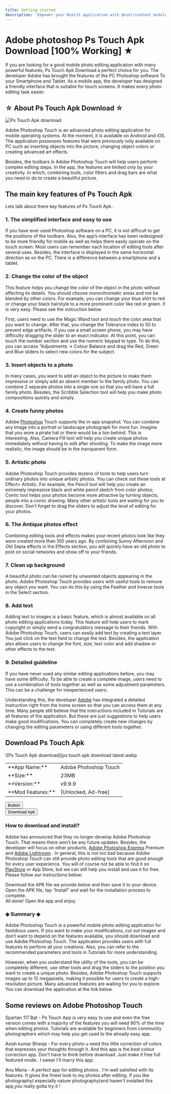 ```yaml
---
title: Getting started
description: 'Empower your NuxtJS application with @nuxt/content module: write in a content/ directory and fetch your Markdown, JSON, YAML and CSV files through a MongoDB like API, acting as a Git-based Headless CMS.'
---
```



# Adobe photoshop Ps Touch Apk Download [100% Working] ★

If you are looking for a good mobile photo editing application with many powerful features, Ps Touch Apk Download a perfect choice for you. The developer Adobe has brought the features of the PC Photoshop software To your Smartphone and Tablet. As a mobile app, the developer has designed a friendly interface that is suitable for touch screens. It makes every photo editing task easier.

## ☆ About Ps Touch Apk Download ☆

![Ps Touch Apk download](https://pstouchapk.com/ps%20touch%20apk%20download.webp)

Adobe Photoshop Touch is an advanced photo editing application for mobile operating systems. At the moment, it is available on Android and iOS. The application possesses features that were previously only available on PC such as inserting objects into the picture, changing object colors or creating advanced art effects.

Besides, the toolbars in Adobe Photoshop Touch will help users perform complex editing steps. In the app, the features are limited only by your creativity. In which, combining tools, color filters and drag bars are what you need to do to create a beautiful picture.

## The main key features of Ps Touch Apk

Lets talk about there key features of Ps Touch Apk :

### 1. The simplified interface and easy to use

If you have ever used Photoshop software on a PC, it is not difficult to get the positions of the toolbars. Also, the app’s interface has been redesigned to be more friendly for mobile as well as helps them easily operate on the touch screen. Most users can remember each location of editing tools after several uses. Besides, the interface is displayed in the same horizontal direction as on the PC. There is a difference between a smartphone and a tablet.

### 2. Change the color of the object

This feature helps you change the color of the object in the photo without affecting its details. You should choose monochromatic areas and not be blended by other colors. For example, you can change your blue shirt to red or change your black hairstyle to a more prominent color like red or green. It is very easy. Please see the instruction below:

First, users need to use the Magic Wand tool and touch the color area that you want to change. After that, you change the Tolerance index to 50 to prevent edge artifacts. If you use a small screen phone, you may have difficulty dragging the slider to an exact indicator. At this point, you can touch the number section and use the numeric keypad to type. To do this, you can access “Adjustments -> Colour Balance and drag the Red, Green and Blue sliders to select new colors for the subject.

### 3. Insert objects to a photo

In many cases, you want to add an object to the picture to make them impressive or simply add an absent member to the family photo. You can combine 2 separate photos into a single one so that you will have a full family photo. Besides, the Scribble Selection tool will help you make photo compositions quickly and simply.

### 4. Create funny photos

Adobe [Photoshop](https://www.photoshop.com/) Touch supports the in-app snapshot. You can combine any image into a portrait or landscape photograph for more fun. Imagine that you wore a pirate hat or there would be a lion behind. This is interesting. Also, Camera Fill tool will help you create unique photos immediately without having to edit after shooting. To make the image more realistic, the image should be in the transparent form.

### 5. Artistic photo

Adobe Photoshop Touch provides dozens of tools to help users turn ordinary photos into unique artistic photos. You can check out these tools at Effect> Artistic. For example, the Pencil tool will help you create an extremely impressive black and white pencil sketch from color photos; Comic tool helps your photos become more attractive by turning objects, people into a comic drawing. Many other artistic tools are waiting for you to discover. Don’t forget to drag the sliders to adjust the level of editing for your photos.

### 6. The Antique photos effect

Combining editing tools and effects makes your recent photos look like they were created more than 100 years ago. By combining Sunny Afternoon and Old Sepia effects in the Effects section, you will quickly have an old photo to post on social networks and show off to your friends.

### 7. Clean up background

A beautiful photo can be ruined by unwanted objects appearing in the photo. Adobe Photoshop Touch provides users with useful tools to remove any object you want. You can do this by using the Feather and Inverse tools in the Select section.

### 8. Add text

Adding text to images is a basic feature, which is almost available on all photo editing applications today. This feature will help users to mark copyright or simply send a congratulatory message to their friends. With Adobe Photoshop Touch, users can easily add text by creating a text layer. You just click on the text field to change the text. Besides, the application also allows users to change the font, size, text color and add shadow or other effects to the text.

### 9. Detailed guideline

If you have never used any similar editing applications before, you may have some difficulty. To be able to create a complete image, users need to use a combination of tools together as well as some adjustment parameters. This can be a challenge for inexperienced users.

Understanding this, the developer [Adobe](https://www.adobe.com/in/) has integrated a detailed instruction right from the home screen so that you can access them at any time. Many people still believe that the instructions included in Tutorials are all features of the application. But these are just suggestions to help users make good modifications. You can completely create new changes by changing the editing parameters or using different tools together.

## Download Ps Touch Apk

![Ps Touch Apk download](ps touch apk download latest.webp

<table class="table-auto" id="table1">
<tbody>
<tr>
<td class="border px-4 py-2"> **App Name:** </td>
<td class="border px-4 py-2">Adobe Photoshop Touch</td>
</tr>
<tr>
<td class="border border-gray px-4 py-2">**Size:**</td>
<td class="border px-4 py-2">23MB</td>
</tr>
<tr>
<td class="border px-4 py-2">**Version:**</td>
<td class="border px-4 py-2">v9.9.9</td>
</tr>
<tr>
<td class="border px-4 py-2">**Mod Features:**</td>
<td class="border px-4 py-2">[Unlocked, Ad-free]</td>
</tr>
</tbody>
</table>
<button class="bg-transparent hover:bg-blue text-blue-dark font-semibold hover:text-white py-2 px-4 border border-blue hover:border-transparent rounded">
    Button
</button>
<div class="text-center"><a class="svelte-1i28x1e" href="https://www.modapkly.com/download/5163/" rel="noopener"><button class="bg-white hover:bg-pslite text-pslite hover:text-white
        font-semibold py-2 px-4 border border-pscolor rounded shadow
        justify-center focus:outline-none focus:shadow-outline">Download Apk</button></a></div>

### How to download and install?

Adobe has announced that they no longer develop Adobe Photoshop Touch. That means there won’t be any future updates. Besides, the developer will focus on other products, [Adobe Photoshop Express](https://www.adobe.com/in/products/photoshop-express.html) Premium and [Adobe Lightroom](https://lightroom.adobe.com/) . In general, this is not too bad because Adobe Photoshop Touch can still provide photo editing tools that are good enough for every user experience. You will of course not be able to find it on [PlayStore](https://play.google.com/store/apps/dev?id=4734916851270416020) or App Store, but we can still help you install and use it for free. Please follow our instructions below:

Download the APK file we provide below and then save it to your device.  
Open the APK file, tap “Install” and wait for the installation process to complete.  
All done! Open the app and enjoy.

### ◈ Summary ◈

Adobe Photoshop Touch is a powerful mobile photo editing application for fastidious users. If you want to make your modifications, cut out images and don’t want to depend on the features available, you should download and use Adobe Photoshop Touch. The application provides users with full features to perform all your creations. Also, you can refer to the recommended parameters and tools in Tutorials for more understanding.

However, when you understand the utility of the tools, you can be completely different, use other tools and drag the sliders to the position you want to create a unique photo. Besides, Adobe Photoshop Touch supports images up to 12 megapixels, making it possible for users to create a high-resolution picture. Many advanced features are waiting for you to explore. You can download the application at the link below.

## Some reviews on Adobe Photoshop Touch

<span>Spartan 117 Bat -</span> Ps Touch App is very easy to use and even the free version comes with a majority of the features you will need 90% of the time when editing photos. Tutorials are available for beginners from community photographers which may help you get used to the already easy app.

<span>Asish kumar Bhanja -</span> For every photo u need this little correction of colors that expresses your thoughts through it. And this app is the best colour correction app. Don't have to think before download. Just make it free full featured mode.. I swear I'll marry this app.

<span>Anu Maria -</span> A perfect app for editing photos . I'm well satisfied with its features. It gives the finest look to my photos after editing. If you like photography( especially nature photography)and haven't installed this app,you really gotta try it !


